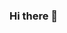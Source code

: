 ### Hi there 👋

<!--
**zivotdh/zivotdh** is a ✨ _special_ ✨ repository because its `README.md` (this file) appears on your GitHub profile.

Here are some ideas to get you started:

- 🔭 I’m currently working on website design...
- 🌱 I’m currently learning html and css...
- 👯 I’m looking to collaborate on programing
- 🤔 I’m looking for help with any insights and experience
- 📫 How to reach me: zivot.yr@gmail.com
-->
